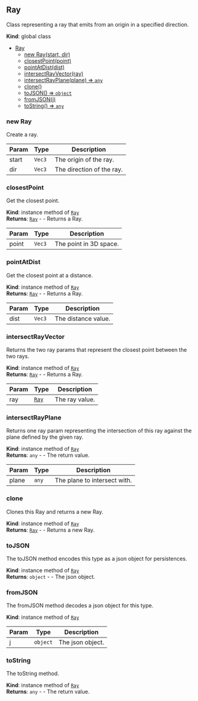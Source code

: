<a name="Ray"></a>

## Ray
Class representing a ray that emits from an origin in a specified direction.

**Kind**: global class  

* [Ray](#Ray)
    * [new Ray(start, dir)](#new-Ray)
    * [closestPoint(point)](#closestPoint)
    * [pointAtDist(dist)](#pointAtDist)
    * [intersectRayVector(ray)](#intersectRayVector)
    * [intersectRayPlane(plane) ⇒ <code>any</code>](#intersectRayPlane)
    * [clone()](#clone)
    * [toJSON() ⇒ <code>object</code>](#toJSON)
    * [fromJSON(j)](#fromJSON)
    * [toString() ⇒ <code>any</code>](#toString)

<a name="new_Ray_new"></a>

### new Ray
Create a ray.


| Param | Type | Description |
| --- | --- | --- |
| start | <code>Vec3</code> | The origin of the ray. |
| dir | <code>Vec3</code> | The direction of the ray. |

<a name="Ray+closestPoint"></a>

### closestPoint
Get the closest point.

**Kind**: instance method of [<code>Ray</code>](#Ray)  
**Returns**: [<code>Ray</code>](#Ray) - - Returns a Ray.  

| Param | Type | Description |
| --- | --- | --- |
| point | <code>Vec3</code> | The point in 3D space. |

<a name="Ray+pointAtDist"></a>

### pointAtDist
Get the closest point at a distance.

**Kind**: instance method of [<code>Ray</code>](#Ray)  
**Returns**: [<code>Ray</code>](#Ray) - - Returns a Ray.  

| Param | Type | Description |
| --- | --- | --- |
| dist | <code>Vec3</code> | The distance value. |

<a name="Ray+intersectRayVector"></a>

### intersectRayVector
Returns the two ray params that represent the closest point between the two rays.

**Kind**: instance method of [<code>Ray</code>](#Ray)  
**Returns**: [<code>Ray</code>](#Ray) - - Returns a Ray.  

| Param | Type | Description |
| --- | --- | --- |
| ray | [<code>Ray</code>](#Ray) | The ray value. |

<a name="Ray+intersectRayPlane"></a>

### intersectRayPlane
Returns one ray param representing the intersectionof this ray against the plane defined by the given ray.

**Kind**: instance method of [<code>Ray</code>](#Ray)  
**Returns**: <code>any</code> - - The return value.  

| Param | Type | Description |
| --- | --- | --- |
| plane | <code>any</code> | The plane to intersect with. |

<a name="Ray+clone"></a>

### clone
Clones this Ray and returns a new Ray.

**Kind**: instance method of [<code>Ray</code>](#Ray)  
**Returns**: [<code>Ray</code>](#Ray) - - Returns a new Ray.  
<a name="Ray+toJSON"></a>

### toJSON
The toJSON method encodes this type as a json object for persistences.

**Kind**: instance method of [<code>Ray</code>](#Ray)  
**Returns**: <code>object</code> - - The json object.  
<a name="Ray+fromJSON"></a>

### fromJSON
The fromJSON method decodes a json object for this type.

**Kind**: instance method of [<code>Ray</code>](#Ray)  

| Param | Type | Description |
| --- | --- | --- |
| j | <code>object</code> | The json object. |

<a name="Ray+toString"></a>

### toString
The toString method.

**Kind**: instance method of [<code>Ray</code>](#Ray)  
**Returns**: <code>any</code> - - The return value.  
